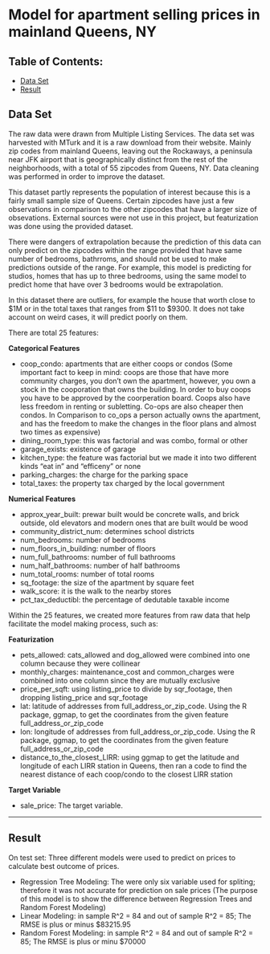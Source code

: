 # Model for apartment selling prices in mainland Queens, NY

## Table of Contents:
+ [Data Set](#Data_Set) </br>
+ [Result](#Results) </br>

## <a name="Data_Set"></a> Data Set 

The raw data were drawn from Multiple Listing Services. The data set was harvested with MTurk and it is a raw download from their website. Mainly zip codes from mainland Queens, leaving out the Rockaways, a peninsula near JFK airport that is geographically distinct from the rest of the neighborhoods, with a total of 55 zipcodes from Queens, NY. Data cleaning was performed in order to improve the dataset.

This dataset partly represents the population of interest because this is a fairly small sample size of Queens. Certain zipcodes have just a few observations in comparison to the other zipcodes that have a larger size of obsevations.
External sources were not use in this project, but featurization was done using the provided dataset. 

There were dangers of extrapolation because the prediction of this data can only predict on the zipcodes within the range provided that have same number of bedrooms, bathrroms, and should not be used to make predictions outside of the range.
For example, this model is predicting for studios, homes that has up to three bedrooms, using the same model to predict home that have over 3 bedrooms would be extrapolation. 

In this dataset there are outliers, for example the house that worth close to $1M or in the total taxes that ranges from $11 to $9300. It does not take account on weird cases, it will predict poorly on them.


There are total 25 features:

**Categorical Features**
- coop_condo: apartments that are either coops or condos 
(Some important fact to keep in mind: coops are those that have more community charges, you don’t own the apartment, however, you own a stock in the cooporation that owns the building. In order to buy coops you have to be approved by the coorperation board. Coops also have less freedom in renting or subletting. Co-ops are also cheaper then condos. In Comparison to co_ops a person actually owns the apartment, and has the freedom to make the changes in the floor plans and almost two times as expensive)
- dining_room_type: this was factorial and was combo, formal or other 
- garage_exists: existence of garage
- kitchen_type: the feature was factorial but we made it into two different kinds “eat in” and “efficeny” or none 
- parking_charges: the charge for the parking space
- total_taxes: the property tax charged by the local government 


**Numerical Features**
- approx_year_built: prewar built would be concrete walls, and brick outside, old elevators and modern ones that are built would be wood 
- community_district_num: determines school districts 
- num_bedrooms: number of bedrooms 
- num_floors_in_building: number of floors
- num_full_bathrooms: number of full bathrooms
- num_half_bathrooms: number of half bathrooms
- num_total_rooms: number of total rooms
- sq_footage: the size of the apartment by square feet 
- walk_score: it is the walk to the nearby stores
- pct_tax_deductibl: the percentage of dedutable taxable income 

Within the 25 features, we created more features from raw data that help facilitate the model making process, such as:

**Featurization**
- pets_allowed: cats_allowed and dog_allowed were combined into one column because they were collinear
- monthly_charges: maintenance_cost and common_charges were combined into one column since they are mutually exclusive 
- price_per_sqft: using listing_price to divide by sqr_footage, then dropping listing_price and sqr_footage 
- lat: latitude of addresses from full_address_or_zip_code. Using the R package, ggmap, to get the coordinates from the given feature full_address_or_zip_code
- lon: longitude of addresses from full_address_or_zip_code. Using the R package, ggmap, to get the coordinates from the given feature full_address_or_zip_code
- distance_to_the_closest_LIRR: using ggmap to get the latitude and longitude of each LIRR station in Queens, then ran a code to find the nearest distance of each coop/condo to the closest LIRR station

**Target Variable**
- sale_price: The target variable. 
***

## <a name="Results"></a> Result

On test set: 
Three different models were used to predict on prices to calculate best outcome of prices.

- Regression Tree Modeling: The were only six variable used for spliting; therefore it was not accurate for prediction on sale prices (The purpose of this model is to show the difference between Regression Trees and Random Forest Modeling)
- Linear Modeling: in sample R^2 = 84 and out of sample R^2 = 85; The RMSE is plus or minus $83215.95
- Random Forest Modeling: in sample R^2 = 84 and out of sample R^2 = 85; The RMSE is plus or minu $70000
